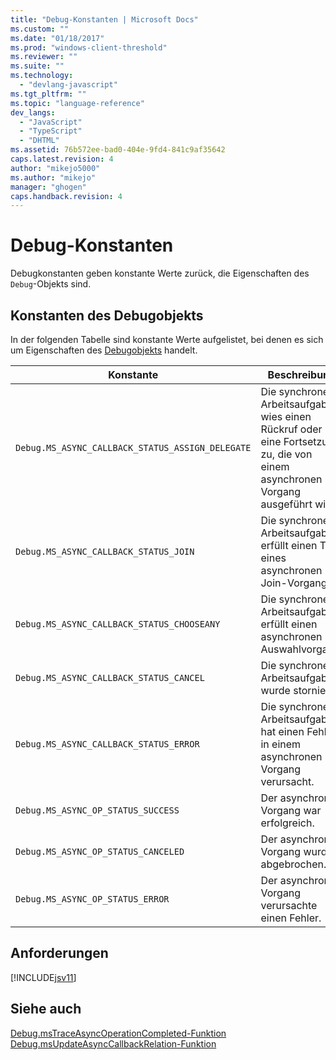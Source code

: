 ```yaml
---
title: "Debug-Konstanten | Microsoft Docs"
ms.custom: ""
ms.date: "01/18/2017"
ms.prod: "windows-client-threshold"
ms.reviewer: ""
ms.suite: ""
ms.technology: 
  - "devlang-javascript"
ms.tgt_pltfrm: ""
ms.topic: "language-reference"
dev_langs: 
  - "JavaScript"
  - "TypeScript"
  - "DHTML"
ms.assetid: 76b572ee-bad0-404e-9fd4-841c9af35642
caps.latest.revision: 4
author: "mikejo5000"
ms.author: "mikejo"
manager: "ghogen"
caps.handback.revision: 4
---
```

# Debug-Konstanten
Debugkonstanten geben konstante Werte zurück, die Eigenschaften des `Debug`\-Objekts sind.  
  
## Konstanten des Debugobjekts  
 In der folgenden Tabelle sind konstante Werte aufgelistet, bei denen es sich um Eigenschaften des [Debugobjekts](../../javascript/reference/debug-object-javascript.md) handelt.  
  
|Konstante|Beschreibung|Wert|  
|---------------|------------------|----------|  
|`Debug.MS_ASYNC_CALLBACK_STATUS_ASSIGN_DELEGATE`|Die synchrone Arbeitsaufgabe wies einen Rückruf oder eine Fortsetzung zu, die von einem asynchronen Vorgang ausgeführt wird.|0|  
|`Debug.MS_ASYNC_CALLBACK_STATUS_JOIN`|Die synchrone Arbeitsaufgabe erfüllt einen Teil eines asynchronen Join\-Vorgangs.|1|  
|`Debug.MS_ASYNC_CALLBACK_STATUS_CHOOSEANY`|Die synchrone Arbeitsaufgabe erfüllt einen asynchronen Auswahlvorgang.|2|  
|`Debug.MS_ASYNC_CALLBACK_STATUS_CANCEL`|Die synchrone Arbeitsaufgabe wurde storniert.|3|  
|`Debug.MS_ASYNC_CALLBACK_STATUS_ERROR`|Die synchrone Arbeitsaufgabe hat einen Fehler in einem asynchronen Vorgang verursacht.|4|  
|`Debug.MS_ASYNC_OP_STATUS_SUCCESS`|Der asynchrone Vorgang war erfolgreich.|1|  
|`Debug.MS_ASYNC_OP_STATUS_CANCELED`|Der asynchrone Vorgang wurde abgebrochen.|2|  
|`Debug.MS_ASYNC_OP_STATUS_ERROR`|Der asynchrone Vorgang verursachte einen Fehler.|3|  
  
## Anforderungen  
 [!INCLUDE[jsv11](../../javascript/reference/includes/jsv11-md.md)]  
  
## Siehe auch  
 [Debug.msTraceAsyncOperationCompleted\-Funktion](../../javascript/reference/debug-mstraceasyncoperationcompleted-function.md)   
 [Debug.msUpdateAsyncCallbackRelation\-Funktion](../../javascript/reference/debug-msupdateasynccallbackrelation-function.md)